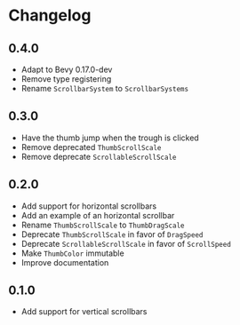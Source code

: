# Changelog

## 0.4.0

* Adapt to Bevy 0.17.0-dev
* Remove type registering
* Rename `ScrollbarSystem` to `ScrollbarSystems`
  
## 0.3.0

* Have the thumb jump when the trough is clicked
* Remove deprecated `ThumbScrollScale`
* Remove deprecate `ScrollableScrollScale`

## 0.2.0

* Add support for horizontal scrollbars
* Add an example of an horizontal scrollbar
* Rename `ThumbScrollScale` to `ThumbDragScale`
* Deprecate `ThumbScrollScale` in favor of `DragSpeed`
* Deprecate `ScrollableScrollScale` in favor of `ScrollSpeed`
* Make `ThumbColor` immutable
* Improve documentation

## 0.1.0

* Add support for vertical scrollbars
